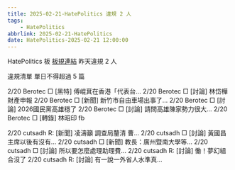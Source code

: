 ```yaml
---
title: 2025-02-21-HatePolitics 違規 2 人
tags:
    - HatePolitics
abbrlink: 2025-02-21-HatePolitics
date: HatePolitics-2025-02-21 12:00:00
---
```

HatePolitics 板 [板規連結](https://www.ptt.cc/bbs/HatePolitics/M.1617115262.A.D60.html)
昨天違規 2 人
<!-- more -->

違規清單
單日不得超過 5 篇

2/20 Berotec □ [黑特] 傅崐萁在香港「代表台…
2/20 Berotec □ [討論] 林岱樺財產申報
2/20 Berotec □ [新聞] 新竹市自由車場出事了…
2/20 Berotec □ [討論] 2026國民黨高雄穩了
2/20 Berotec □ [討論] 請問高雄陳家勢力很大…
2/20 Berotec □ [轉錄] 林昭印 fb

2/20 cutsadh R: [新聞] 凌濤籲 調查局釐清 曹…
2/20 cutsadh □ [討論] 黃國昌主席以後有沒有…
2/20 cutsadh □ [新聞] 教長：廣州暨南大學等…
2/20 cutsadh □ [討論] 所以要怎麼處理助理費…
2/20 cutsadh R: [討論] 慟！夢幻組合沒了
2/20 cutsadh R: [討論] 有一說一外省人水準真…